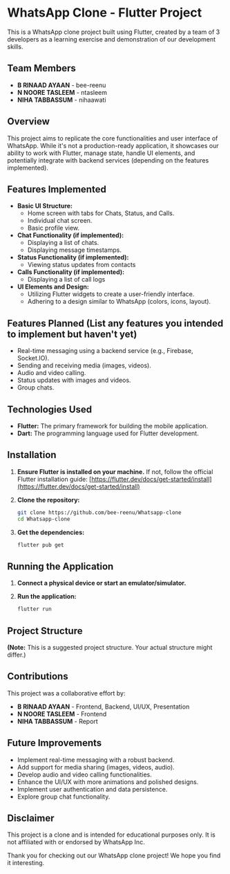 # WhatsApp Clone - Flutter Project

This is a WhatsApp clone project built using Flutter, created by a team of 3 developers as a learning exercise and demonstration of our development skills.

## Team Members

- **B RINAAD AYAAN** - bee-reenu
- **N NOORE TASLEEM** - ntasleem
- **NIHA TABBASSUM** - nihaawati

## Overview

This project aims to replicate the core functionalities and user interface of WhatsApp. While it's not a production-ready application, it showcases our ability to work with Flutter, manage state, handle UI elements, and potentially integrate with backend services (depending on the features implemented).

## Features Implemented

- **Basic UI Structure:**
  - Home screen with tabs for Chats, Status, and Calls.
  - Individual chat screen.
  - Basic profile view.
- **Chat Functionality (if implemented):**
  - Displaying a list of chats.
  - Displaying message timestamps.
- **Status Functionality (if implemented):**
  - Viewing status updates from contacts
- **Calls Functionality (if implemented):**
  - Displaying a list of call logs
- **UI Elements and Design:**
  - Utilizing Flutter widgets to create a user-friendly interface.
  - Adhering to a design similar to WhatsApp (colors, icons, layout).

## Features Planned (List any features you intended to implement but haven't yet)

- Real-time messaging using a backend service (e.g., Firebase, Socket.IO).
- Sending and receiving media (images, videos).
- Audio and video calling.
- Status updates with images and videos.
- Group chats.

## Technologies Used

- **Flutter:** The primary framework for building the mobile application.
- **Dart:** The programming language used for Flutter development.

## Installation

1.  **Ensure Flutter is installed on your machine.** If not, follow the official Flutter installation guide: [https://flutter.dev/docs/get-started/install](https://flutter.dev/docs/get-started/install)

2.  **Clone the repository:**

    ```bash
    git clone https://github.com/bee-reenu/Whatsapp-clone
    cd Whatsapp-clone
    ```

3.  **Get the dependencies:**
    ```bash
    flutter pub get
    ```

## Running the Application

1.  **Connect a physical device or start an emulator/simulator.**

2.  **Run the application:**
    ```bash
    flutter run
    ```

## Project Structure

**(Note:** This is a suggested project structure. Your actual structure might differ.)

## Contributions

This project was a collaborative effort by:

- **B RINAAD AYAAN** - Frontend, Backend, UI/UX, Presentation
- **N NOORE TASLEEM** - Frontend
- **NIHA TABBASSUM** - Report

## Future Improvements

- Implement real-time messaging with a robust backend.
- Add support for media sharing (images, videos, audio).
- Develop audio and video calling functionalities.
- Enhance the UI/UX with more animations and polished designs.
- Implement user authentication and data persistence.
- Explore group chat functionality.

## Disclaimer

This project is a clone and is intended for educational purposes only. It is not affiliated with or endorsed by WhatsApp Inc.

Thank you for checking out our WhatsApp clone project! We hope you find it interesting.
